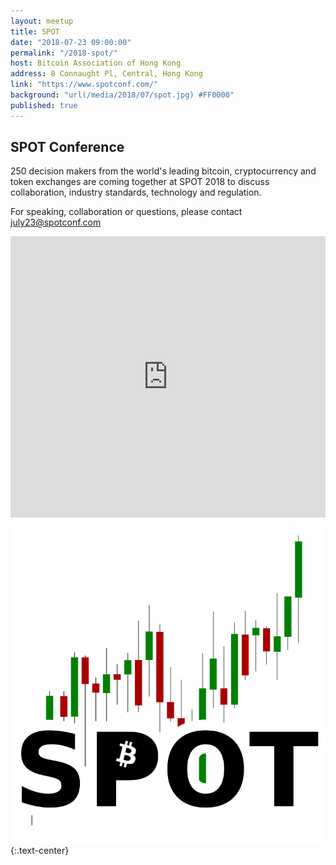 ```yaml
---
layout: meetup
title: SPOT
date: "2018-07-23 09:00:00"
permalink: "/2018-spot/"
host: Bitcoin Association of Hong Kong
address: 8 Connaught Pl, Central, Hong Kong
link: "https://www.spotconf.com/"
background: "url(/media/2018/07/spot.jpg) #FF0000"
published: true
---
```


## SPOT Conference

250 decision makers from the world's leading bitcoin, cryptocurrency and token exchanges are coming together at SPOT 2018 to discuss collaboration, industry standards, technology and regulation.

For speaking, collaboration or questions, please contact [july23@spotconf.com](mailto:july23@spotconf.com)

<iframe src="https://www.google.com/maps/embed?pb=!1m14!1m8!1m3!1d3691.8486590600755!2d114.158197!3d22.283722!3m2!1i1024!2i768!4f13.1!3m3!1m2!1s0x0%3A0xc36c3967db819c4c!2z5Lqk5piT5omA5bGV6Ka96aSo!5e0!3m2!1sen!2shk!4v1529072953297" width="100%" height="450" frameborder="0" style="border:0" allowfullscreen></iframe>

[![SPOT Conference](/media/2018/07/SPOT_logo.png)](https://www.spotconf.com/)
{:.text-center}
